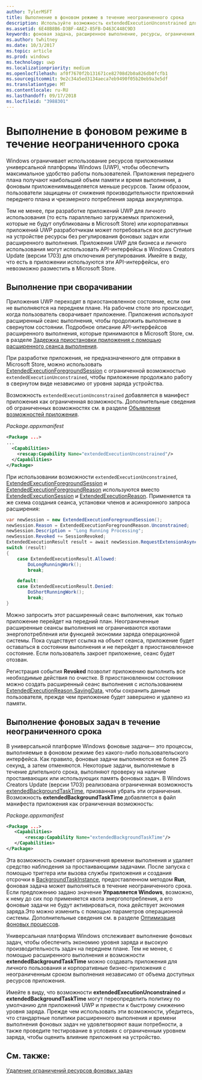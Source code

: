 ```yaml
---
author: TylerMSFT
title: Выполнение в фоновом режиме в течение неограниченного срока
description: Используйте возможность extendedExecutionUnconstrained для выполнения фоновой задачи или расширенного сеанса выполнения в фоновом режиме в течение неограниченного срока.
ms.assetid: 6E48B8B6-D3BF-4AE2-85FB-D463C448C9D3
keywords: фоновая задача, расширенное выполнение, ресурсы, ограничения, фоновой задачи
ms.author: twhitney
ms.date: 10/3/2017
ms.topic: article
ms.prod: windows
ms.technology: uwp
ms.localizationpriority: medium
ms.openlocfilehash: af0f7670f2b131671ce82708d2b0a826db0fcfb1
ms.sourcegitcommit: 9e2c34a5ed3134aeca7eb9490f05b20eb9a3e5df
ms.translationtype: MT
ms.contentlocale: ru-RU
ms.lasthandoff: 09/17/2018
ms.locfileid: "3988301"
---
```

# <a name="run-in-the-background-indefinitely"></a>Выполнение в фоновом режиме в течение неограниченного срока

Windows ограничивает использование ресурсов приложениями универсальной платформы Windows (UWP), чтобы обеспечить максимальное удобство работы пользователей. Приложения переднего плана получают наибольший объем памяти и время выполнения, а фоновым приложениямвыделяется меньше ресурсов. Таким образом, пользователи защищены от снижения производительности приложений переднего плана и чрезмерного потребления заряда аккумулятора.

Тем не менее, при разработке приложений UWP для личного использования (то есть параллельно загружаемых приложений, которые не будут опубликованы в Microsoft Store) или корпоративных приложений UWP разработчикам может потребоваться все доступные на устройстве ресурсы без регулирования фоновых задач или расширенного выполнения. Приложения UWP для бизнеса и личного использования могут использовать API-интерфейсы в Windows Creators Update (версии 1703) для отключения регулирования. Имейте в виду, что есть в приложении используются эти API-интерфейсы, его невозможно разместить в Microsoft Store.

## <a name="run-while-minimized"></a>Выполнение при сворачивании

Приложения UWP переходят в приостановленное состояние, если они не выполняются на переднем плане. На рабочем столе это происходит, когда пользователь сворачивает приложение. Приложения используют расширенный сеанс выполнения, чтобы продолжить выполнение в свернутом состоянии. Подробное описание API-интерфейсов расширенного выполнения, которые принимаются в Microsoft Store, см. в разделе [Задержка приостановки приложения с помощью расширенного сеанса выполнения](https://docs.microsoft.com/windows/uwp/launch-resume/run-minimized-with-extended-execution).

При разработке приложения, не предназначенного для отправки в Microsoft Store, можно использовать [ExtendedExecutionForegroundSession](https://docs.microsoft.com/uwp/api/windows.applicationmodel.extendedexecution.foreground.extendedexecutionforegroundsession) с ограниченной возможностью `extendedExecutionUnconstrained`, чтобы приложение продолжало работу в свернутом виде независимо от уровня заряда устройства.  

Возможность `extendedExecutionUnconstrained` добавляется в манифест приложения как ограниченная возможность. Дополнительные сведения об ограниченных возможностях см. в разделе [Объявления возможностей приложения](https://docs.microsoft.com/windows/uwp/packaging/app-capability-declarations).

_Package.appxmanifest_
```xml
<Package ...>
...
  <Capabilities>  
    <rescap:Capability Name="extendedExecutionUnconstrained"/>  
  </Capabilities>  
</Package>
```

При использовании возможности `extendedExecutionUnconstrained`, [ExtendedExecutionForegroundSession](https://docs.microsoft.com/uwp/api/windows.applicationmodel.extendedexecution.foreground.extendedexecutionforegroundsession) и [ExtendedExecutionForegroundReason](https://docs.microsoft.com/en-us/uwp/api/windows.applicationmodel.extendedexecution.foreground.extendedexecutionforegroundreason) используются вместо [ExtendedExecutionSession](https://docs.microsoft.com/uwp/api/windows.applicationmodel.extendedexecution.extendedexecutionsession) и [ExtendedExecutionReason](https://docs.microsoft.com/uwp/api/windows.applicationmodel.extendedexecution.extendedexecutionreason). Применяется та же схема создания сеанса, установки членов и асинхронного запроса расширения: 

```cs
var newSession = new ExtendedExecutionForegroundSession();  
newSession.Reason = ExtendedExecutionForegroundReason.Unconstrained;  
newSession.Description = "Long Running Processing";  
newSession.Revoked += SessionRevoked;  
ExtendedExecutionResult result = await newSession.RequestExtensionAsync();  
switch (result)  
{  
    case ExtendedExecutionResult.Allowed:  
        DoLongRunningWork();  
        break;  

    default:  
    case ExtendedExecutionResult.Denied:  
        DoShortRunningWork();  
        break;  
}
```

Можно запросить этот расширенный сеанс выполнения, как только приложение перейдет на передний план. Неограниченные расширенные сеансы выполнения не ограничиваются квотами энергопотребления или функцией экономии заряда операционной системы. Пока существует ссылка на объект сеанса, приложение будет оставаться в состоянии выполнения и не перейдет в приостановленное состояние. Если пользователь закроет приложение, сеанс будет отозван.

Регистрация события **Revoked** позволит приложению выполнить все необходимые действия по очистке. В приостановленном состоянии можно создать расширенный сеанс выполнения с использованием [ExtendedExecutionReason.SavingData](https://docs.microsoft.com/uwp/api/windows.applicationmodel.extendedexecution.extendedexecutionreason), чтобы сохранить данные пользователя, прежде чем приложение будет завершено и удалено из памяти.

## <a name="run-background-tasks-indefinitely"></a>Выполнение фоновых задач в течение неограниченного срока

В универсальной платформе Windows фоновые задачи— это процессы, выполняемые в фоновом режиме без какого-либо пользовательского интерфейса. Как правило, фоновые задачи выполняются не более 25 секунд, а затем отменяются. Некоторые задачи, выполняемые в течение длительного срока, выполняют проверку на наличие простаивающих или использующих память фоновых задач. В Windows Creators Update (версии 1703) реализована ограниченная возможность [extendedBackgroundTaskTime](https://docs.microsoft.com/windows/uwp/packaging/app-capability-declarations), призванная убрать эти ограничения. Возможность **extendedBackgroundTaskTime** добавляется в файл манифеста приложения как ограниченная возможность:

_Package.appxmanifest_
```xml
<Package ...>
   <Capabilities>  
       <rescap:Capability Name="extendedBackgroundTaskTime"/>  
   </Capabilities>  
</Package>
```

Эта возможность снимает ограничения времени выполнения и удаляет средство наблюдения за простаивающими задачами. После запуска с помощью триггера или вызова службы приложения и создания отсрочки в [BackgroundTaskInstance](https://docs.microsoft.com/uwp/api/Windows.ApplicationModel.Background.IBackgroundTaskInstance), предоставленном методом **Run**, фоновая задача может выполняться в течение неограниченного срока. Если предложению задано значение **Управляется Windows**, возможно, к нему до сих пор применяется квота энергопотребления, а его фоновые задачи не будут активироваться, пока действует экономия заряда.Это можно изменить с помощью параметров операционной системы. Дополнительные сведения см. в разделе [Оптимизация фоновых процессов](https://docs.microsoft.com/windows/uwp/debug-test-perf/optimize-background-activity).

Универсальная платформа Windows отслеживает выполнение фоновых задач, чтобы обеспечить экономию уровня заряда и высокую производительность задач на переднем плане. Тем не менее, с помощью расширенного выполнения и возможности **extendedBackgroundTaskTime** можно создавать приложения для личного пользования и корпоративные бизнес-приложения с неограниченным сроком выполнения независимо от объема доступных ресурсов приложения.

Имейте в виду, что возможности **extendedExecutionUnconstrained** и **extendedBackgroundTaskTime** могут переопределить политику по умолчанию для приложений UWP и привести к быстрому снижению уровня заряда. Прежде чем использовать эти возможности, убедитесь, что стандартные политики расширенного выполнения и времени выполнения фоновых задач не удовлетворяют ваши потребности, а также проведите тестирование в условиях с ограниченным уровнем заряда, чтобы оценить влияние приложения на устройство.

## <a name="see-also"></a>См. также:

[Удаление ограничений ресурсов фоновых задач](https://docs.microsoft.com/windows/application-management/enterprise-background-activity-controls)

